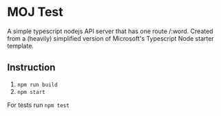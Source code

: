 # MOJ Test
A simple typescript nodejs API server that has one route /:word.
Created from a (heavily) simplified version of Microsoft's Typescript Node starter template.

## Instruction
1. `npm run build`
2. `npm start`

For tests run `npm test`